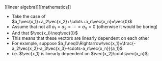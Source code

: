 [[linear algebra]][[mathematics]]

- Take the case of $a_1\vec{x_1}+a_2\vec{x_2}+\cdots+a_n\vec{x_n}=\vec{0}$
- Assume that not all $a_1=a_2=\cdots=a_n=0$ (otherwise it would be boring)
- And that $\vec{x_i}\neq\vec{0}$
- This means that these vectors are linearly dependent on each other
- For example, suppose $a_1\neq0\Rightarrow\vec{x_1}=\frac{-a_2\vec{x_2}-a_3\vec{x_3}-\cdots-a_n\vec{x_n}}{a_1}$
- i.e. $\vec{x_1} is linearly dependent on $\vec{x_2}\cdots\vec{x_n}$j